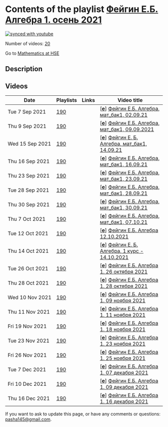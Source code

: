 # Contents of the playlist [Фейгин Е.Б. Алгебра 1. осень 2021](https://www.youtube.com/playlist?list=PLq3E5oubNNoDdbBzTFI59xxGR452EkIwS)

[![synced with youtube](https://img.shields.io/github/last-commit/mathphysschool/mathphysschool.github.io/autoupdate1?label=synced%20with%20youtube)](https://github.com/mathphysschool/mathphysschool.github.io/commits/autoupdate1)

Number of videos: [20](#videos)

Go to [Mathematics at HSE](../README.md)

## Description



## Videos

|Date|Playlists|Links|Video title|
|---|---|---|---|
| Tue&nbsp;7&nbsp;Sep&nbsp;2021 | [190](../playlists/190 "Фейгин Е.Б. Алгебра 1. осень 2021") |  | [[**e**](https://studio.youtube.com/video/cBdZeNjF2XI/edit "Edit")] [Фейгин Е.Б. Алгебра, мат&#95;бак1, 02.09.21](https://www.youtube.com/watch?v=cBdZeNjF2XI&list=PLq3E5oubNNoDdbBzTFI59xxGR452EkIwS) |
| Thu&nbsp;9&nbsp;Sep&nbsp;2021 | [190](../playlists/190 "Фейгин Е.Б. Алгебра 1. осень 2021") |  | [[**e**](https://studio.youtube.com/video/wEhOCbIWgqY/edit "Edit")] [Фейгин Е.Б. Алгебра, мат&#95;бак1, 09.09.2021](https://www.youtube.com/watch?v=wEhOCbIWgqY&list=PLq3E5oubNNoDdbBzTFI59xxGR452EkIwS) |
| Wed&nbsp;15&nbsp;Sep&nbsp;2021 | [190](../playlists/190 "Фейгин Е.Б. Алгебра 1. осень 2021") |  | [[**e**](https://studio.youtube.com/video/ot1FwSKOBgQ/edit "Edit")] [Фейгин Е. Б. Алгебра, мат&#95;бак1, 14.09.21](https://www.youtube.com/watch?v=ot1FwSKOBgQ&list=PLq3E5oubNNoDdbBzTFI59xxGR452EkIwS "БАКАЛАВРИАТ 2021/2022&#013;Алгебра&#013;Курс обязательный (Математика)&#013;Факультет математики&#013;1-й курс, 1 модуль") |
| Thu&nbsp;16&nbsp;Sep&nbsp;2021 | [190](../playlists/190 "Фейгин Е.Б. Алгебра 1. осень 2021") |  | [[**e**](https://studio.youtube.com/video/lXuN7AOy7X0/edit "Edit")] [Фейгин Е.Б. Алгебра, мат&#95;бак1, 16.09.21](https://www.youtube.com/watch?v=lXuN7AOy7X0&list=PLq3E5oubNNoDdbBzTFI59xxGR452EkIwS "начало лекции отсутствует: преподаватель не включил запись") |
| Thu&nbsp;23&nbsp;Sep&nbsp;2021 | [190](../playlists/190 "Фейгин Е.Б. Алгебра 1. осень 2021") |  | [[**e**](https://studio.youtube.com/video/L6vcnqi0mUA/edit "Edit")] [Фейгин Е.Б. Алгебра, мат&#95;бак1, 23.09.21](https://www.youtube.com/watch?v=L6vcnqi0mUA&list=PLq3E5oubNNoDdbBzTFI59xxGR452EkIwS) |
| Tue&nbsp;28&nbsp;Sep&nbsp;2021 | [190](../playlists/190 "Фейгин Е.Б. Алгебра 1. осень 2021") |  | [[**e**](https://studio.youtube.com/video/Tnfj8gb5Z38/edit "Edit")] [Фейгин Е.Б. Алгебра, мат&#95;бак1, 28.09.21](https://www.youtube.com/watch?v=Tnfj8gb5Z38&list=PLq3E5oubNNoDdbBzTFI59xxGR452EkIwS) |
| Thu&nbsp;30&nbsp;Sep&nbsp;2021 | [190](../playlists/190 "Фейгин Е.Б. Алгебра 1. осень 2021") |  | [[**e**](https://studio.youtube.com/video/--zTBe7Pfao/edit "Edit")] [Фейгин Е.Б. Алгебра, мат&#95;бак1, 30.09.21](https://www.youtube.com/watch?v=--zTBe7Pfao&list=PLq3E5oubNNoDdbBzTFI59xxGR452EkIwS) |
| Thu&nbsp;7&nbsp;Oct&nbsp;2021 | [190](../playlists/190 "Фейгин Е.Б. Алгебра 1. осень 2021") |  | [[**e**](https://studio.youtube.com/video/BeZ_qLiyGbA/edit "Edit")] [Фейгин Е.Б. Алгебра, мат&#95;бак1, 07.10.21](https://www.youtube.com/watch?v=BeZ_qLiyGbA&list=PLq3E5oubNNoDdbBzTFI59xxGR452EkIwS) |
| Tue&nbsp;12&nbsp;Oct&nbsp;2021 | [190](../playlists/190 "Фейгин Е.Б. Алгебра 1. осень 2021") |  | [[**e**](https://studio.youtube.com/video/N4WOnpDBIEc/edit "Edit")] [Фейгин Е.Б. Алгебра 12.10.2021](https://www.youtube.com/watch?v=N4WOnpDBIEc&list=PLq3E5oubNNoDdbBzTFI59xxGR452EkIwS "БАКАЛАВРИАТ 2021/2022&#013;Алгебра&#013;Курс обязательный (Математика)&#013;Факультет математики&#013;1-й курс, 1-4 модуль&#013;Фейгин Евгений Борисович") |
| Thu&nbsp;14&nbsp;Oct&nbsp;2021 | [190](../playlists/190 "Фейгин Е.Б. Алгебра 1. осень 2021") |  | [[**e**](https://studio.youtube.com/video/k9AcizvjPE0/edit "Edit")] [Фейгин Е. Б. Алгебра, 1 курс - 14.10.2021](https://www.youtube.com/watch?v=k9AcizvjPE0&list=PLq3E5oubNNoDdbBzTFI59xxGR452EkIwS) |
| Tue&nbsp;26&nbsp;Oct&nbsp;2021 | [190](../playlists/190 "Фейгин Е.Б. Алгебра 1. осень 2021") |  | [[**e**](https://studio.youtube.com/video/JV7TzKE9enQ/edit "Edit")] [Фейгин Е.Б. Алгебра 1.  26 октября 2021](https://www.youtube.com/watch?v=JV7TzKE9enQ&list=PLq3E5oubNNoDdbBzTFI59xxGR452EkIwS) |
| Thu&nbsp;28&nbsp;Oct&nbsp;2021 | [190](../playlists/190 "Фейгин Е.Б. Алгебра 1. осень 2021") |  | [[**e**](https://studio.youtube.com/video/Mou7wrXlIJE/edit "Edit")] [Фейгин Е.Б. Алгебра 1. 28 октября 2021](https://www.youtube.com/watch?v=Mou7wrXlIJE&list=PLq3E5oubNNoDdbBzTFI59xxGR452EkIwS) |
| Wed&nbsp;10&nbsp;Nov&nbsp;2021 | [190](../playlists/190 "Фейгин Е.Б. Алгебра 1. осень 2021") |  | [[**e**](https://studio.youtube.com/video/bX4TDUEDaZ4/edit "Edit")] [Фейгин Е.Б. Алгебра 1. 09 ноября 2021](https://www.youtube.com/watch?v=bX4TDUEDaZ4&list=PLq3E5oubNNoDdbBzTFI59xxGR452EkIwS) |
| Thu&nbsp;11&nbsp;Nov&nbsp;2021 | [190](../playlists/190 "Фейгин Е.Б. Алгебра 1. осень 2021") |  | [[**e**](https://studio.youtube.com/video/aVzpJ8Bg39A/edit "Edit")] [Фейгин Е.Б. Алгебра 1. 11 ноября 2021](https://www.youtube.com/watch?v=aVzpJ8Bg39A&list=PLq3E5oubNNoDdbBzTFI59xxGR452EkIwS) |
| Fri&nbsp;19&nbsp;Nov&nbsp;2021 | [190](../playlists/190 "Фейгин Е.Б. Алгебра 1. осень 2021") |  | [[**e**](https://studio.youtube.com/video/8cVOTg40KAo/edit "Edit")] [Фейгин Е.Б. Алгебра 1. 18 ноября 2021](https://www.youtube.com/watch?v=8cVOTg40KAo&list=PLq3E5oubNNoDdbBzTFI59xxGR452EkIwS) |
| Tue&nbsp;23&nbsp;Nov&nbsp;2021 | [190](../playlists/190 "Фейгин Е.Б. Алгебра 1. осень 2021") |  | [[**e**](https://studio.youtube.com/video/iZmHrHCRZBk/edit "Edit")] [Фейгин Е.Б. Алгебра 1. 23 ноября 2021](https://www.youtube.com/watch?v=iZmHrHCRZBk&list=PLq3E5oubNNoDdbBzTFI59xxGR452EkIwS) |
| Fri&nbsp;26&nbsp;Nov&nbsp;2021 | [190](../playlists/190 "Фейгин Е.Б. Алгебра 1. осень 2021") |  | [[**e**](https://studio.youtube.com/video/EeRWl1vVdGM/edit "Edit")] [Фейгин Е.Б. Алгебра 1. 25 ноября 2021](https://www.youtube.com/watch?v=EeRWl1vVdGM&list=PLq3E5oubNNoDdbBzTFI59xxGR452EkIwS) |
| Tue&nbsp;7&nbsp;Dec&nbsp;2021 | [190](../playlists/190 "Фейгин Е.Б. Алгебра 1. осень 2021") |  | [[**e**](https://studio.youtube.com/video/ir0F6-Hi1kY/edit "Edit")] [Фейгин Е.Б. Алгебра 1. 07 декабря 2021](https://www.youtube.com/watch?v=ir0F6-Hi1kY&list=PLq3E5oubNNoDdbBzTFI59xxGR452EkIwS) |
| Fri&nbsp;10&nbsp;Dec&nbsp;2021 | [190](../playlists/190 "Фейгин Е.Б. Алгебра 1. осень 2021") |  | [[**e**](https://studio.youtube.com/video/wdyXfRxQi5E/edit "Edit")] [Фейгин Е.Б. Алгебра 1. 09 декабря 2021](https://www.youtube.com/watch?v=wdyXfRxQi5E&list=PLq3E5oubNNoDdbBzTFI59xxGR452EkIwS) |
| Thu&nbsp;16&nbsp;Dec&nbsp;2021 | [190](../playlists/190 "Фейгин Е.Б. Алгебра 1. осень 2021") |  | [[**e**](https://studio.youtube.com/video/mdefMNHcFkc/edit "Edit")] [Фейгин Е.Б. Алгебра 1. 16 декабря 2021](https://www.youtube.com/watch?v=mdefMNHcFkc&list=PLq3E5oubNNoDdbBzTFI59xxGR452EkIwS) |


 If you want to ask to update this page, or have any comments or questions: <pasha145@gmail.com>.
